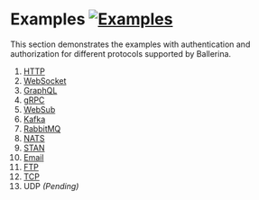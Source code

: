 # Examples [![Examples](https://img.shields.io/github/workflow/status/ldclakmal/ballerina-security/Examples?logo=github&label=Status)](https://github.com/ldclakmal/ballerina-security/actions/workflows/examples.yml)

This section demonstrates the examples with authentication and authorization for different protocols supported by Ballerina.

1. [HTTP](./examples/http.md)
2. [WebSocket](./examples/websocket.md)
3. [GraphQL](./examples/graphql.md)
4. [gRPC](./examples/grpc.md)
5. [WebSub](./examples/websub.md)
6. [Kafka](./examples/kafka.md)
7. [RabbitMQ](./examples/rabbitmq.md)
8. [NATS](./examples/nats.md)
9. [STAN](./examples/stan.md)
10. [Email](./examples/email.md)
11. [FTP](./examples/ftp.md)
12. [TCP](./examples/tcp.md)
13. UDP _(Pending)_
